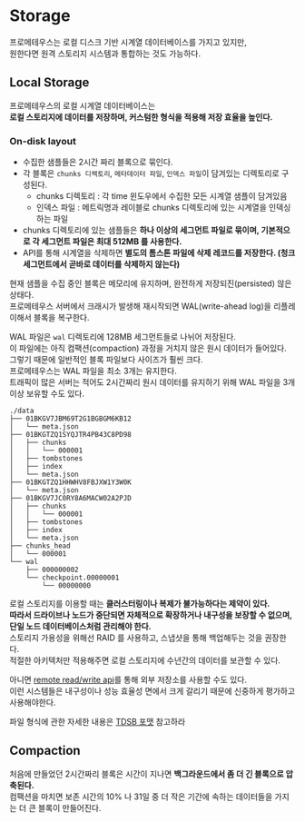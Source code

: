 # Storage

프로메테우스는 로컬 디스크 기반 시계열 데이터베이스를 가지고 있지만,      
원한다면 원격 스토리지 시스템과 통합하는 것도 가능하다.     

## Local Storage
    
프로메테우스의 로컬 시계열 데이터베이스는       
**로컬 스토리지에 데이터를 저장하며, 커스텀한 형식을 적용해 저장 효율을 높인다.**      

### On-disk layout   
            
* 수집한 샘플들은 2시간 짜리 블록으로 묶인다.       
* 각 블록은 `chunks 디렉토리`, `메타데이터 파일`, `인덱스 파일`이 담겨있는 디렉토리로 구성된다.          
    * chunks 디렉토리 : 각 time 윈도우에서 수집한 모든 시계열 샘플이 담겨있음       
    * 인덱스 파일 : 메트릭명과 레이블로 chunks 디렉토리에 있는 시계열을 인덱싱하는 파일             
* chunks 디렉토리에 있는 샘플들은 **하나 이상의 세그먼트 파일로 묶이며, 기본적으로 각 세그먼트 파일은 최대 512MB 를 사용한다.**             
* API를 통해 시계열을 삭제하면 **별도의 톰스톤 파일에 삭제 레코드를 저장한다. (청크 세그먼트에서 곧바로 데이터를 삭제하지 않는다)**          
                    
현재 샘플을 수집 중인 블록은 메모리에 유지하며, 완전하게 저장되진(persisted) 않은 상태다.              
프로메테우스 서버에서 크래시가 발생해 재시작되면 WAL(write-ahead log)을 리플레이해서 블록을 복구한다.      
   
WAL 파일은 `wal` 디렉토리에 128MB 세그먼트들로 나뉘어 저장된다.        
이 파일에는 아직 컴팩션(compaction) 과정을 거치지 않은 원시 데이터가 들어있다.    
그렇기 때문에 일반적인 블록 파일보다 사이즈가 훨씬 크다.       
프로메테우스는 WAL 파일을 최소 3개는 유지한다.    
트래픽이 많은 서버는 적어도 2시간짜리 원시 데이터를 유지하기 위해 WAL 파일을 3개 이상 보유할 수도 있다.     

```
./data
├── 01BKGV7JBM69T2G1BGBGM6KB12
│   └── meta.json
├── 01BKGTZQ1SYQJTR4PB43C8PD98
│   ├── chunks
│   │   └── 000001
│   ├── tombstones
│   ├── index
│   └── meta.json
├── 01BKGTZQ1HHWHV8FBJXW1Y3W0K
│   └── meta.json
├── 01BKGV7JC0RY8A6MACW02A2PJD
│   ├── chunks
│   │   └── 000001
│   ├── tombstones
│   ├── index
│   └── meta.json
├── chunks_head
│   └── 000001
└── wal
    ├── 000000002
    └── checkpoint.00000001
        └── 00000000
```
     
로컬 스토리지를 이용할 때는 **클러스터링이나 복제가 불가능하다는 제약이 있다.**             
**따라서 드라이브나 노드가 중단되면 자체적으로 확장하거나 내구성을 보장할 수 없으며, 단일 노드 데이터베이스처럼 관리해야 한다.**       
스토리지 가용성을 위해선 RAID 를 사용하고, 스냅샷을 통해 백업해두는 것을 권장한다.         
적절한 아키텍처만 적용해주면 로컬 스토리지에 수년간의 데이터를 보관할 수 있다.      
   
아니면 [remote read/write api](https://godekdls.github.io/Prometheus/integrations/#remote-endpoints-and-storage)를 통해 외부 저장소를 사용할 수도 있다.       
이런 시스템들은 내구성이나 성능 효율성 면에서 크게 갈리기 때문에 신중하게 평가하고 사용해야한다.  

파일 형식에 관한 자세한 내용은 [TDSB 포맷](https://github.com/prometheus/prometheus/blob/release-2.32/tsdb/docs/format/README.md) 참고하라

## Compaction
        
처음에 만들었던 2시간짜리 블록은 시간이 지나면 **백그라운드에서 좀 더 긴 블록으로 압축된다.**              
컴팩션을 마치면 보존 시간의 10% 나 31일 중 더 작은 기간에 속하는 데이터들을 가지는 더 큰 블록이 만들어진다.  
   
